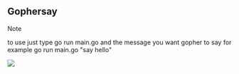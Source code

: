 ## Gophersay

> [!NOTE]
> to use just type go run main.go and the message you want gopher to say for example go run main.go "say hello"

<img src="./gopher.png">
